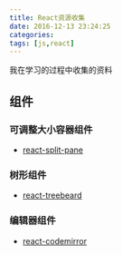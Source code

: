 ```yaml
---
title: React资源收集
date: 2016-12-13 23:24:25
categories:
tags: [js,react]
---
```


我在学习的过程中收集的资料

## 组件
### 可调整大小容器组件
- [react-split-pane](https://github.com/tomkp/react-split-pane)
### 树形组件
- [react-treebeard](https://github.com/alexcurtis/react-treebeard)
### 编辑器组件
- [react-codemirror](https://github.com/JedWatson/react-codemirror)